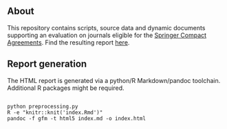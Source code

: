 ## About

This repository contains scripts, source data and dynamic documents supporting an evaluation on journals eligible for the [Springer Compact Agreements](https://www.springer.com/de/open-access/springer-open-choice/springer-compact). 
Find the resulting report [here](https://cbroschinski.github.io/sca_eligible_journals_comparison/).

## Report generation

The HTML report is generated via a python/R Markdown/pandoc toolchain. Additional R packages might be required.

```

python preprocessing.py
R -e "knitr::knit('index.Rmd')"
pandoc -f gfm -t html5 index.md -o index.html

```

